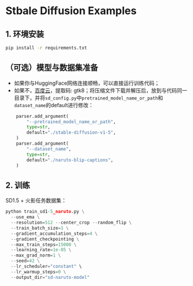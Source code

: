 # Stbale Diffusion Examples

## 1. 环境安装

```bash
pip install -r requirements.txt
```

## （可选）模型与数据集准备

- 如果你与HuggingFace网络连接顺畅，可以直接运行训练代码；
- 如果不，[百度云](https://pan.baidu.com/s/1Yu5HjXnHxK0Wgymc8G-g5g?pwd=gtk8)，提取码: gtk8；将压缩文件下载并解压后，放到与代码同一目录下，并将`sd_config.py`中`pretrained_model_name_or_path`和`dataset_name`的default进行修改：

```python
    parser.add_argument(
        "--pretrained_model_name_or_path",
        type=str,
        default="./stable-diffusion-v1-5",
    )
    parser.add_argument(
        "--dataset_name",
        type=str,
        default="./naruto-blip-captions",
    )
```


## 2. 训练

SD1.5 + 火影任务数据集：

```python
python train_sd1-5_naruto.py \
  --use_ema \
  --resolution=512 --center_crop --random_flip \
  --train_batch_size=1 \
  --gradient_accumulation_steps=4 \
  --gradient_checkpointing \
  --max_train_steps=15000 \
  --learning_rate=1e-05 \
  --max_grad_norm=1 \
  --seed=42 \
  --lr_scheduler="constant" \
  --lr_warmup_steps=0 \
  --output_dir="sd-naruto-model"
```

